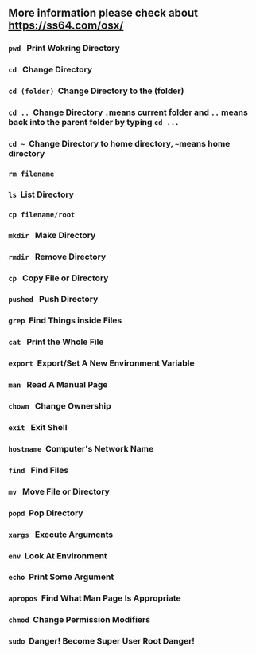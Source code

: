 ## More information please check about https://ss64.com/osx/
### `pwd` &nbsp;&nbsp;Print Wokring Directory
### `cd`    &nbsp;&nbsp;Change Directory
### `cd (folder)`&nbsp;&nbsp;Change Directory to the (folder)
### `cd ..`&nbsp;&nbsp;Change Directory `.`means current folder and `..` means back into the parent folder by typing `cd ...` 
### `cd ~`&nbsp;&nbsp;Change Directory to home directory, `~`means home directory
### `rm filename`
### `ls`&nbsp;&nbsp;List Directory
### `cp filename/root`
### `mkdir`&nbsp;&nbsp; Make Directory
### `rmdir`&nbsp;&nbsp; Remove Directory
### `cp` &nbsp;&nbsp;Copy File or Directory
### `pushed`&nbsp;&nbsp; Push Directory
### `grep`&nbsp;&nbsp;Find Things inside Files
### `cat`&nbsp;&nbsp; Print the Whole File
### `export`&nbsp;&nbsp;Export/Set A New Environment Variable
### `man`&nbsp;&nbsp; Read A Manual Page
### `chown`&nbsp;&nbsp; Change Ownership
### `exit`&nbsp;&nbsp; Exit Shell
### `hostname`&nbsp;&nbsp;Computer's Network Name
### `find`&nbsp;&nbsp; Find Files
### `mv`&nbsp;&nbsp; Move File or Directory
### `popd`&nbsp;&nbsp;Pop Directory
### `xargs`&nbsp;&nbsp; Execute Arguments
### `env`&nbsp;&nbsp;Look At Environment
### `echo`&nbsp;&nbsp;Print Some Argument
### `apropos`&nbsp;&nbsp;Find What Man Page Is Appropriate
### `chmod`&nbsp;&nbsp;Change Permission Modifiers
### `sudo`&nbsp;&nbsp;Danger! Become Super User Root Danger!

